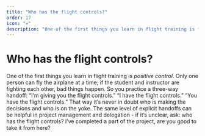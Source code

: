 ```yaml
---
title: "Who has the flight controls?"
order: 17
icon: "✈️"
description: "One of the first things you learn in flight training is *positive control*. Only one person can fly the airplane at a time; if the student and instructor are fighting each other, bad things happen. So you practice a three-way handoff: “I’m giving you the flight controls.” “I have the flight controls.” “You have the flight controls.” That way it’s never in doubt who is making the decisions and who is on the yoke. The same level of explicit handoffs can be helpful in project management and delegation - if it’s unclear, ask: who has the flight controls? I’ve completed a part of the project, are you good to take it from here?"
---
```


# Who has the flight controls?

One of the first things you learn in flight training is *positive control*. Only one person can fly the airplane at a time; if the student and instructor are fighting each other, bad things happen. So you practice a three-way handoff: “I’m giving you the flight controls.” “I have the flight controls.” “You have the flight controls.” That way it’s never in doubt who is making the decisions and who is on the yoke. The same level of explicit handoffs can be helpful in project management and delegation - if it’s unclear, ask: who has the flight controls? I’ve completed a part of the project, are you good to take it from here?